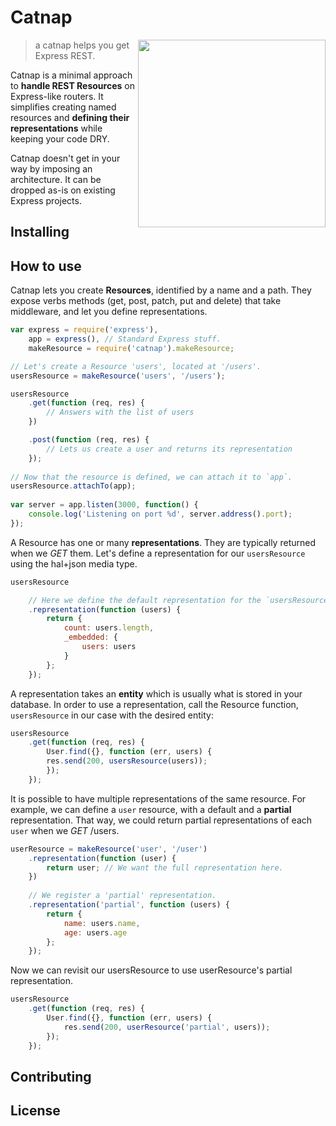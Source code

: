 # Catnap

<img width="300" align="right" src="https://dl.dropboxusercontent.com/u/25944784/catnap.png"/>

> a catnap helps you get Express REST.

Catnap is a minimal approach to **handle REST Resources** on Express-like routers. It simplifies creating named resources and **defining their representations** while keeping your code DRY.

Catnap doesn't get in your way by imposing an architecture. It can be dropped as-is on existing Express projects.

## Installing

## How to use
Catnap lets you create **Resources**, identified by a name and a path. They expose verbs methods (get, post, patch, put and delete) that take middleware, and let you define representations.

~~~~javascript
var express = require('express'),
    app = express(), // Standard Express stuff.
    makeResource = require('catnap').makeResource;

// Let's create a Resource 'users', located at '/users'.
usersResource = makeResource('users', '/users');

usersResource
    .get(function (req, res) {
        // Answers with the list of users
    })

    .post(function (req, res) {
        // Lets us create a user and returns its representation
    });
        
// Now that the resource is defined, we can attach it to `app`.
usersResource.attachTo(app);
    
var server = app.listen(3000, function() {
    console.log('Listening on port %d', server.address().port);
});
~~~~

A Resource has one or many **representations**. They are typically returned when we _GET_ them. Let's define a representation for our `usersResource` using the hal+json media type.

~~~~javascript
usersResource

    // Here we define the default representation for the `usersResource`.
    .representation(function (users) {
        return {
            count: users.length,
            _embedded: {
                users: users
            }
        };
    });
~~~~

A representation takes an **entity** which is usually what is stored in your database. In order to use a representation,
call the Resource function, `usersResource` in our case with the desired entity:

~~~~javascript
usersResource
    .get(function (req, res) {
        User.find({}, function (err, users) {
	    res.send(200, usersResource(users));
        });
    });
~~~~

It is possible to have multiple representations of the same resource. For example, we can define a `user` resource, with a default and a **partial** representation. That way, we could return partial representations of each `user` when we _GET_ /users.

~~~~javascript
userResource = makeResource('user', '/user')
    .representation(function (user) {
    	return user; // We want the full representation here.
    })
    
    // We register a 'partial' representation.
    .representation('partial', function (users) {
        return {
            name: users.name,
            age: users.age
        };
    });
~~~~

Now we can revisit our usersResource to use userResource's partial representation.

~~~~javascript
usersResource
    .get(function (req, res) {
        User.find({}, function (err, users) {
            res.send(200, userResource('partial', users));
        });
    });
~~~~

## Contributing

## License
